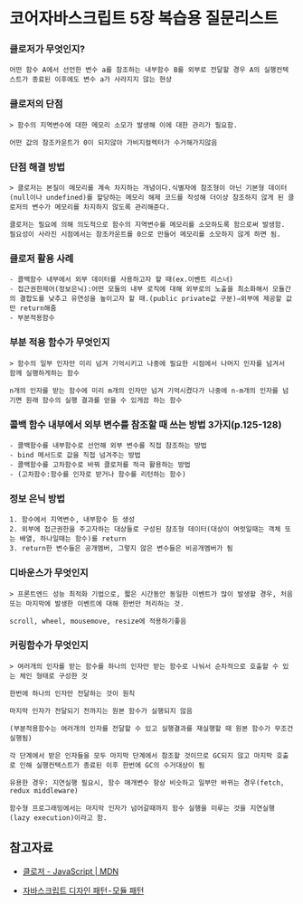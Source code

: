 # 코어자바스크립트 5장 복습용 질문리스트

### 클로저가 무엇인지?
    어떤 함수 A에서 선언한 변수 a를 참조하는 내부함수 B를 외부로 전달할 경우 A의 실행컨텍스트가 종료된 이후에도 변수 a가 사라지지 않는 현상

### 클로저의 단점
    > 함수의 지역변수에 대한 메모리 소모가 발생해 이에 대한 관리가 필요함.

    어떤 값의 참조카운트가 0이 되지않아 가비지컬렉터가 수거해가지않음


### 단점 해결 방법

    > 클로저는 본질이 메모리를 계속 차지하는 개념이다.식별자에 참조형이 아닌 기본형 데이터(null이나 undefined)를 할당하는 메모리 해제 코드를 작성해 더이상 참조하지 않게 된 클로저의 변수가 메모리를 차지하지 않도록 관리해준다.

    클로저는 필요에 의해 의도적으로 함수의 지역변수를 메모리를 소모하도록 함으로써 발생함. 필요성이 사라진 시점에서는 참조카운트를 0으로 만들어 메모리를 소모하지 않게 하면 됨.

### 클로저 활용 사례
    - 콜백함수 내부에서 외부 데이터를 사용하고자 할 때(ex.이벤트 리스너)
    - 접근권한제어(정보은닉):어떤 모둘의 내부 로직에 대해 외부로의 노출을 최소화해서 모듈간의 결합도를 낮추고 유연성을 높이고자 할 때.(public private값 구분)⇒외부에 제공할 값만 return해줌
    - 부분적용함수

### 부분 적용 함수가 무엇인지
    > 함수의 일부 인자만 미리 넘겨 기억시키고 나중에 필요한 시점에서 나머지 인자를 넘겨서 함께 실행하게하는 함수

    n개의 인자를 받는 함수에 미리 m개의 인자만 넘겨 기억시켰다가 나중에 n-m개의 인자를 넘기면 원래 함수의 실행 결과를 얻을 수 있게끔 하는 함수

### 콜백 함수 내부에서 외부 변수를 참조할 때 쓰는 방법 3가지(p.125-128)
    - 콜백함수를 내부함수로 선언해 외부 변수를 직접 참조하는 방법
    - bind 메서드로 값을 직접 넘겨주는 방법
    - 콜백함수를 고차함수로 바꿔 클로저를 적극 활용하는 방법
    - (고차함수:함수를 인자로 받거나 함수를 리턴하는 함수)

### 정보 은닉 방법
    1. 함수에서 지역변수, 내부함수 등 생성
    2. 외부에 접근권한을 주고자하는 대상들로 구성된 참조형 데이터(대상이 여럿일때는 객체 또는 배열, 하나일때는 함수)를 return
    3. return한 변수들은 공개멤버, 그렇지 않은 변수들은 비공개멤버가 됨

### 디바운스가 무엇인지
    > 프론트엔드 성능 최적화 기법으로, 짧은 시간동안 동일한 이벤트가 많이 발생할 경우, 처음 또는 마지막에 발생한 이벤트에 대해 한번만 처리하는 것.

    scroll, wheel, mousemove, resize에 적용하기좋음

### 커링함수가 무엇인지
    > 여러개의 인자를 받는 함수를 하나의 인자만 받는 함수로 나눠서 순차적으로 호출할 수 있는 체인 형태로 구성한 것

    한번에 하나의 인자만 전달하는 것이 원칙

    마지막 인자가 전달되기 전까지는 원본 함수가 실행되지 않음

    (부분적용함수는 여러개의 인자를 전달할 수 있고 실행결과를 재실행할 때 원본 함수가 무조건 실행됨)

    각 단계에서 받은 인자들을 모두 마지막 단계에서 참조할 것이므로 GC되지 않고 마지막 호출로 인해 실행컨텍스트가 종료된 이후 한번에 GC의 수거대상이 됨

    유용한 경우: 지연실행 필요시, 함수 매개변수 항상 비슷하고 일부만 바뀌는 경우(fetch, redux middleware)

    함수형 프로그래밍에서는 마지막 인자가 넘어갈때까지 함수 실행을 미루는 것을 지연실행(lazy execution)이라고 함.

## 참고자료
- [클로저 - JavaScript | MDN](https://developer.mozilla.org/ko/docs/Web/JavaScript/Closures)

- [자바스크립트 디자인 패턴 - 모듈 패턴](https://medium.com/%EC%98%A4%EB%8A%98%EC%9D%98-%ED%94%84%EB%A1%9C%EA%B7%B8%EB%9E%98%EB%B0%8D/%EC%9E%90%EB%B0%94%EC%8A%A4%ED%81%AC%EB%A6%BD%ED%8A%B8-%EB%94%94%EC%9E%90%EC%9D%B8-%ED%8C%A8%ED%84%B4-%EB%AA%A8%EB%93%88-%ED%8C%A8%ED%84%B4-d5ba2c94eeb5)